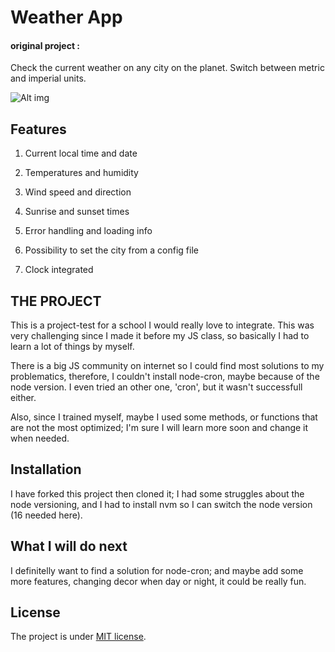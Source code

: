 # Weather App
#### original project :

Check the current weather on any city on the planet. Switch between metric and imperial units.

![Alt img](https://images.ctfassets.net/zlsyc9paq6sa/3uBrJ07WSM40FpolgjInHY/7d886cb4187b52194bf9b63c183a1d3a/1627637330_x.gif)

## Features

1. Current local time and date

2. Temperatures and humidity

3. Wind speed and direction

5. Sunrise and sunset times

6. Error handling and loading info

7. Possibility to set the city from a config file

8. Clock integrated

## THE PROJECT

This is a project-test for a school I would really love to integrate. This was very challenging since I made it before my JS class, so basically I had to learn a lot of things by myself.

There is a big JS community on internet so I could find most solutions to my problematics, therefore, I couldn't install node-cron, maybe because of the node version. I even tried an other one, 'cron', but it wasn't successfull either.

Also, since I trained myself, maybe I used some methods, or functions that are not the most optimized; I'm sure I will learn more soon and change it when needed.



## Installation

I have forked this project then cloned it; I had some struggles about the node versioning,
and I had to install nvm so I can switch the node version (16 needed here).

## What I will do next

I definitelly want to find a solution for node-cron; and maybe add some more features, changing decor when day or night, it could be really fun.



## License

The project is under [MIT license](https://choosealicense.com/licenses/mit/).
